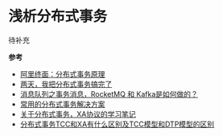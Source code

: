 # 浅析分布式事务

待补充

**参考**

* [阿里终面：分布式事务原理](https://mp.weixin.qq.com/s/7gfmnXQRRim0OCIRC0tQ5w)
* [两天，我把分布式事务搞完了](https://mp.weixin.qq.com/s/LDocAwC3CiKowvuoRBEdew)
* [消息队列之事务消息，RocketMQ 和 Kafka是如何做的？](https://mp.weixin.qq.com/s/I48GBKLwQLFrL5y_yJDa0Q)
* [常用的分布式事务解决方案](https://juejin.im/post/6844903573667446797)
* [关于分布式事务，XA协议的学习笔记](https://www.cnblogs.com/monkeyblog/p/10449363.html)
* [分布式事务TCC和XA有什么区别及TCC模型和DTP模型的区别](https://blog.csdn.net/qq_42332821/article/details/104503326)